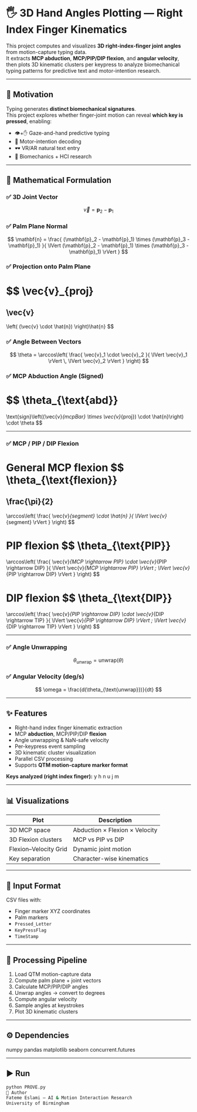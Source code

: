 # 🖐️ 3D Hand Angles Plotting — Right Index Finger Kinematics

This project computes and visualizes **3D right-index-finger joint angles** from motion-capture typing data.  
It extracts **MCP abduction**, **MCP/PIP/DIP flexion**, and **angular velocity**, then plots 3D kinematic clusters per keypress to analyze biomechanical typing patterns for predictive text and motor-intention research.

---

## 🧠 Motivation

Typing generates **distinct biomechanical signatures**.  
This project explores whether finger-joint motion can reveal **which key is pressed**, enabling:

- 👁️+✋ Gaze-and-hand predictive typing  
- 🧠 Motor-intention decoding  
- 🕶️ VR/AR natural text entry  
- 🧵 Biomechanics + HCI research  

---

## 📐 Mathematical Formulation

### ✅ 3D Joint Vector
$$
\vec{v} = \mathbf{p}_2 - \mathbf{p}_1
$$

### ✅ Palm Plane Normal
$$
\mathbf{n} =
\frac{
(\mathbf{p}_2 - \mathbf{p}_1) \times (\mathbf{p}_3 - \mathbf{p}_1)
}{
\lVert (\mathbf{p}_2 - \mathbf{p}_1) \times (\mathbf{p}_3 - \mathbf{p}_1) \rVert
}
$$

### ✅ Projection onto Palm Plane
$$
\vec{v}_{proj}
=
\vec{v}
-
\left( (\vec{v} \cdot \hat{n}) \right)\hat{n}
$$

### ✅ Angle Between Vectors
$$
\theta =
\arccos\left(
\frac{
\vec{v}_1 \cdot \vec{v}_2
}{
\lVert \vec{v}_1 \rVert \, \lVert \vec{v}_2 \rVert
}
\right)
$$

### ✅ MCP Abduction Angle (Signed)
$$
\theta_{\text{abd}}
=
\text{sign}\left((\vec{v}_{mcpBar} \times \vec{v}_{proj}) \cdot \hat{n}\right)
\cdot \theta
$$

---

### ✅ MCP / PIP / DIP Flexion

**General MCP flexion**
$$
\theta_{\text{flexion}}
=
\frac{\pi}{2}
-
\arccos\left(
\frac{
\vec{v}_{segment} \cdot \hat{n}
}{
\lVert \vec{v}_{segment} \rVert
}
\right)
$$

**PIP flexion**
$$
\theta_{\text{PIP}}
=
\arccos\left(
\frac{
\vec{v}_{MCP \rightarrow PIP}
\cdot
\vec{v}_{PIP \rightarrow DIP}
}{
\lVert \vec{v}_{MCP \rightarrow PIP} \rVert
\;
\lVert \vec{v}_{PIP \rightarrow DIP} \rVert
}
\right)
$$

**DIP flexion**
$$
\theta_{\text{DIP}}
=
\arccos\left(
\frac{
\vec{v}_{PIP \rightarrow DIP}
\cdot
\vec{v}_{DIP \rightarrow TIP}
}{
\lVert \vec{v}_{PIP \rightarrow DIP} \rVert
\;
\lVert \vec{v}_{DIP \rightarrow TIP} \rVert
}
\right)
$$

---

### ✅ Angle Unwrapping
$$
\theta_{\text{unwrap}} = \text{unwrap}(\theta)
$$

### ✅ Angular Velocity (deg/s)
$$
\omega = \frac{d(\theta_{\text{unwrap}})}{dt}
$$

---

## ✨ Features

- Right-hand index finger kinematic extraction  
- MCP **abduction**, MCP/PIP/DIP **flexion**  
- Angle unwrapping & NaN-safe velocity  
- Per-keypress event sampling  
- 3D kinematic cluster visualization  
- Parallel CSV processing  
- Supports **QTM motion-capture marker format**

**Keys analyzed (right index finger):**
y h n u j m

---

## 📊 Visualizations

| Plot | Description |
|------|-------------|
3D MCP space | Abduction × Flexion × Velocity  
3D Flexion clusters | MCP vs PIP vs DIP  
Flexion–Velocity Grid | Dynamic joint motion  
Key separation | Character-wise kinematics  

---

## 📂 Input Format

CSV files with:

- Finger marker XYZ coordinates  
- Palm markers  
- `Pressed_Letter`  
- `KeyPressFlag`  
- `TimeStamp`  

---

## 🧵 Processing Pipeline

1. Load QTM motion-capture data  
2. Compute palm plane + joint vectors  
3. Calculate MCP/PIP/DIP angles  
4. Unwrap angles → convert to degrees  
5. Compute angular velocity  
6. Sample angles at keystrokes  
7. Plot 3D kinematic clusters  

---

## ⚙️ Dependencies

numpy
pandas
matplotlib
seaborn
concurrent.futures

---

## ▶️ Run

```bash
python PROVE.py
📎 Author
Fateme Eslami — AI & Motion Interaction Research
University of Birmingham
